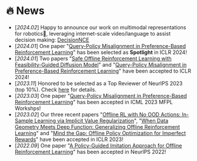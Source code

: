# 🔥 News
- [*2024.02*] Happy to announce our work on multimodal representations for robotics🤖, leveraging internet-scale video/language to assist decision making: [DecisionNCE](https://2toinf.github.io/DecisionNCE/)
- [*2024.01*] One paper "[Query-Policy Misalignment in Preference-Based Reinforcement Learning](https://openreview.net/forum?id=UoBymIwPJR&referrer=%5BAuthor%20Console%5D)" has been selected as **Spotlight** in ICLR 2024!
- [*2024.01*] Two papers "[Safe Offline Reinforcement Learning with Feasibility-Guided Diffusion Model](https://arxiv.org/abs/2401.10700)" and "[Query-Policy Misalignment in Preference-Based Reinforcement Learning](https://openreview.net/forum?id=UoBymIwPJR&referrer=%5BAuthor%20Console%5D)" have been accepted to ICLR 2024!
- [*2023.11*] Honored to be selected as a Top Reviewer of NeurIPS 2023 (top 10%). Check [here](https://neurips.cc/Conferences/2023/ProgramCommittee#top-reivewers) for details.
- [*2023.03*] One paper "[Query-Policy Misalignment in Preference-Based Reinforcement Learning](https://arxiv.org/abs/2305.17400)" has been accepted in ICML 2023 MFPL Workshps!
- [*2023.02*] Our three recent papers "[Offline RL with No OOD Actions: In-Sample Learning via Implicit Value Regularization](https://openreview.net/pdf?id=ueYYgo2pSSU)", "[When Data Geometry Meets Deep Function: Generalizing Offline Reinforcement Learning](https://openreview.net/forum?id=lMO7TC7cuuh)" and "[Mind the Gap: Offline Policy Optimization for Imperfect Rewards](https://openreview.net/forum?id=WumysvcMvV6)" have been accepted in ICLR 2023!
- [*2022.09*] One paper "[A Policy-Guided Imitation Approach for Offline Reinforcement Learning](https://openreview.net/forum?id=CKbqDtZnSc)" has been accepted in NeurIPS 2022!

